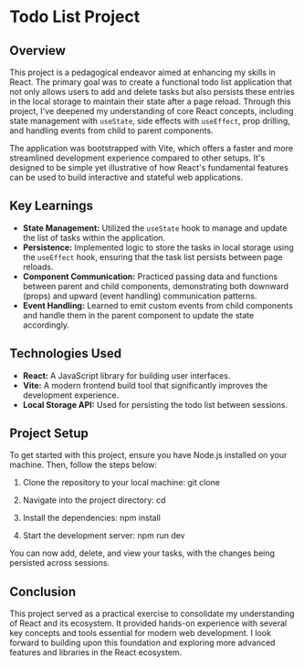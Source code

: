 # Todo List Project

## Overview

This project is a pedagogical endeavor aimed at enhancing my skills in React. The primary goal was to create a functional todo list application that not only allows users to add and delete tasks but also persists these entries in the local storage to maintain their state after a page reload. Through this project, I've deepened my understanding of core React concepts, including state management with `useState`, side effects with `useEffect`, prop drilling, and handling events from child to parent components.

The application was bootstrapped with Vite, which offers a faster and more streamlined development experience compared to other setups. It's designed to be simple yet illustrative of how React's fundamental features can be used to build interactive and stateful web applications.

## Key Learnings

- **State Management:** Utilized the `useState` hook to manage and update the list of tasks within the application.
- **Persistence:** Implemented logic to store the tasks in local storage using the `useEffect` hook, ensuring that the task list persists between page reloads.
- **Component Communication:** Practiced passing data and functions between parent and child components, demonstrating both downward (props) and upward (event handling) communication patterns.
- **Event Handling:** Learned to emit custom events from child components and handle them in the parent component to update the state accordingly.

## Technologies Used

- **React:** A JavaScript library for building user interfaces.
- **Vite:** A modern frontend build tool that significantly improves the development experience.
- **Local Storage API:** Used for persisting the todo list between sessions.

## Project Setup

To get started with this project, ensure you have Node.js installed on your machine. Then, follow the steps below:

1. Clone the repository to your local machine:
   git clone <repository-url>

2. Navigate into the project directory:
   cd <project-name>

3. Install the dependencies:
   npm install

4. Start the development server:
   npm run dev

You can now add, delete, and view your tasks, with the changes being persisted across sessions.

## Conclusion

This project served as a practical exercise to consolidate my understanding of React and its ecosystem. It provided hands-on experience with several key concepts and tools essential for modern web development. I look forward to building upon this foundation and exploring more advanced features and libraries in the React ecosystem.
